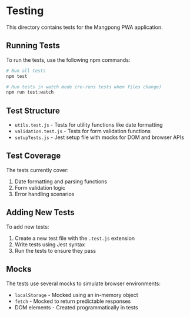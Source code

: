 # Testing

This directory contains tests for the Mangpong PWA application.

## Running Tests

To run the tests, use the following npm commands:

```bash
# Run all tests
npm test

# Run tests in watch mode (re-runs tests when files change)
npm run test:watch
```

## Test Structure

- `utils.test.js` - Tests for utility functions like date formatting
- `validation.test.js` - Tests for form validation functions
- `setupTests.js` - Jest setup file with mocks for DOM and browser APIs

## Test Coverage

The tests currently cover:

1. Date formatting and parsing functions
2. Form validation logic
3. Error handling scenarios

## Adding New Tests

To add new tests:

1. Create a new test file with the `.test.js` extension
2. Write tests using Jest syntax
3. Run the tests to ensure they pass

## Mocks

The tests use several mocks to simulate browser environments:

- `localStorage` - Mocked using an in-memory object
- `fetch` - Mocked to return predictable responses
- DOM elements - Created programmatically in tests